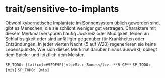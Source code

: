 # trait/sensitive-to-implants

Obwohl kybernetische Implantate im Sonnensystem üblich geworden sind, gibt es Menschen, die sie schlicht weniger gut vertragen. Charaktere mit diesem Merkmal verspüren häufig Juckreiz oder Müdigkeit, leiden an Schlaflosigkeit oder sind anfälliger gegenüber für Krankheiten oder Entzündungen. In jeder vierten Nacht (5 auf W20) regenerieren sie keine Lebenspunkte. Wie sich dieses Merkmal darüber hinaus auswirkt, obliegt dem Spieler und letztlich dem Meister.

`SP_TODO: [txt(col=#9F9F9F)]<lc>Misc_Bonus</lc>: **5 GP**`
`SP_TODO: [mis]`
`SP_TODO: [mis]`